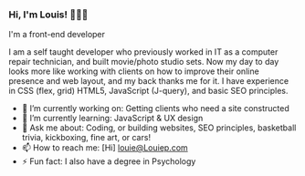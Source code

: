 ### Hi, I'm Louis! 👋👋👋                           
I'm a front-end developer

I am a self taught developer who previously worked in IT as a computer repair technician, and built movie/photo studio sets. Now my day to day looks more like working with clients on how to improve their online presence and web layout, and my back thanks me for it. I have experience in CSS (flex, grid) HTML5, JavaScript (J-query), and basic SEO principles.

- 🔭 I’m currently working on: Getting clients who need a site constructed
- 🌱 I’m currently learning:   JavaScript & UX design 
- 💬 Ask me about:             Coding, or building websites, SEO principles, basketball trivia, kickboxing, fine art, or cars!
- 📫 How to reach me:          [Hi] louie@Louiep.com
- ⚡ Fun fact:                 I also have a degree in Psychology

<!--
**LouiePacheco/LouiePacheco** is a ✨ _special_ ✨ repository because its `README.md` (this file) appears on your GitHub profile.
